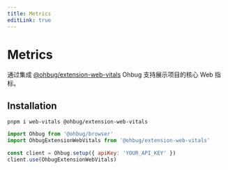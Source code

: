 ```yaml
---
title: Metrics
editLink: true
---
```


# Metrics

通过集成 [@ohbug/extension-web-vitals](https://github.com/ohbug-org/ohbug-extension-web-vitals) Ohbug 支持展示项目的核心 Web 指标。

## Installation

```shell
pnpm i web-vitals @ohbug/extension-web-vitals
```

```js
import Ohbug from '@ohbug/browser'
import OhbugExtensionWebVitals from '@ohbug/extension-web-vitals'

const client = Ohbug.setup({ apiKey: 'YOUR_API_KEY' })
client.use(OhbugExtensionWebVitals)
```
